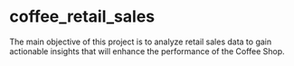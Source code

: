 # coffee_retail_sales
The main objective of this project is to analyze retail sales data to gain actionable insights that will enhance the performance of the Coffee Shop.

